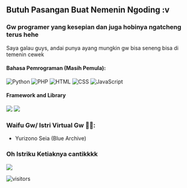 ## Butuh Pasangan Buat Nemenin Ngoding :v
### Gw programer yang kesepian dan juga hobinya ngatcheng terus hehe
Saya galau guys, andai punya ayang mungkin gw bisa seneng bisa di temenin cewek

#### Bahasa Pemrograman (Masih Pemula):

![Python](https://img.shields.io/badge/Python-3776AB?style=flat&logo=python&logoColor=white)
![PHP](https://img.shields.io/badge/PHP-777BB4?style=flat&logo=php&logoColor=white)
![HTML](https://img.shields.io/badge/HTML-E34F26?style=flat&logo=html5&logoColor=white)
![CSS](https://img.shields.io/badge/CSS-1572B6?style=flat&logo=css3&logoColor=white)
![JavaScript](https://img.shields.io/badge/JavaScript-F7DF1E?style=flat&logo=javascript&logoColor=black)

#### Framework and Library
![](https://img.shields.io/badge/Tailwind_CSS-38B2AC?style=for-the-badge&logo=tailwind-css&logoColor=white)
![](https://img.shields.io/badge/Codeigniter-EF4223?style=for-the-badge&logo=codeigniter&logoColor=white)


### Waifu Gw/ Istri Virtual Gw 🥵🥰:
- Yurizono Seia (Blue Archive)

### Oh Istriku Ketiaknya cantikkkk 
![](https://i.ytimg.com/vi/QGHYVWpBpng/hq720.jpg?sqp=-oaymwEhCK4FEIIDSFryq4qpAxMIARUAAAAAGAElAADIQj0AgKJD&rs=AOn4CLBw3QdhfzBvruDuWTbWuj4G9Ot5OQ)

![visitors](https://visitor-badge.laobi.icu/badge?page_id=rizko77)
